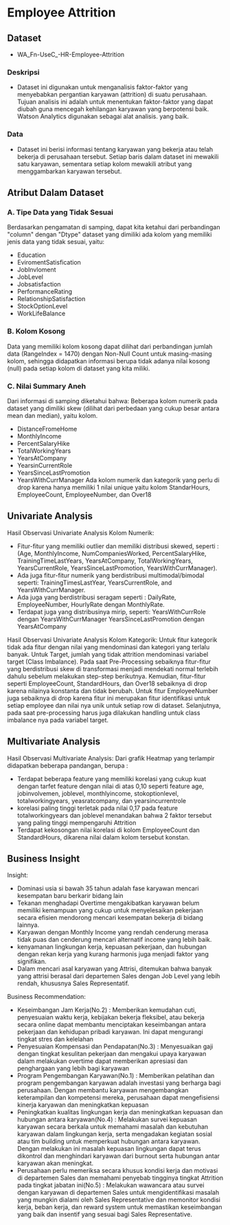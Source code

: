 # Employee Attrition
## Dataset
- WA_Fn-UseC_-HR-Employee-Attrition
  
### Deskripsi
- Dataset ini digunakan untuk menganalisis faktor-faktor yang menyebabkan pergantian karyawan (attrition) di suatu perusahaan. Tujuan analisis ini adalah untuk menentukan faktor-faktor yang dapat diubah guna mencegah kehilangan karyawan yang berpotensi baik. Watson Analytics digunakan sebagai alat analisis. yang baik.
  
### Data
- Dataset ini berisi informasi tentang karyawan yang bekerja atau telah bekerja di perusahaan tersebut. Setiap baris dalam dataset ini mewakili satu karyawan, sementara setiap kolom mewakili atribut yang menggambarkan karyawan tersebut.
  
## Atribut Dalam Dataset
### A. Tipe Data yang Tidak Sesuai
Berdasarkan pengamatan di samping, dapat kita ketahui dari perbandingan "column" dengan "Dtype"  dataset yang dimiliki ada kolom yang memiliki jenis data yang tidak sesuai, yaitu: 
- Education 
- EviromentSatisfication
- JobInvloment 
- JobLevel
- Jobsatisfaction
- PerformanceRating
- RelationshipSatisfaction
- StockOptionLevel
- WorkLifeBalance
  
### B. Kolom Kosong
Data yang memiliki kolom kosong dapat dilihat dari perbandingan jumlah data (RangeIndex = 1470) dengan Non-Null Count untuk masing-masing kolom, sehingga didapatkan informasi berupa tidak adanya nilai kosong (null) pada setiap kolom di dataset yang kita miliki. 

### C. Nilai Summary Aneh
Dari informasi di samping diketahui bahwa:
Beberapa kolom numerik pada dataset yang dimiliki skew (dilihat dari perbedaan yang cukup besar antara mean dan median), yaitu kolom.
- DistanceFromeHome
- MonthlyIncome
- PercentSalaryHike
- TotalWorkingYears
- YearsAtCompany
- YearsinCurrentRole
- YearsSinceLastPromotion
- YearsWithCurrManager
Ada kolom numerik dan kategorik yang perlu di drop karena hanya memiliki 1 nilai unique yaitu kolom StandarHours, EmployeeCount, EmployeeNumber, dan Over18

## Univariate Analysis
Hasil Observasi Univariate Analysis Kolom Numerik:
- Fitur-fitur yang memiliki outlier dan memiliki distribusi skewed, seperti : (Age, MonthlyIncome, NumCompaniesWorked, PercentSalaryHike, TrainingTimeLastYears, YearsAtCompany, TotalWorkingYears, YearsCurrentRole, YearsSinceLastPromotion, YearsWithCurrManager).
- Ada juga fitur-fitur numerik yang berdistribusi multimodal/bimodal seperti: TrainingTimesLastYear, YearsCurrentRole, and YearsWithCurrManager.
- Ada juga yang berdistribusi seragam seperti : DailyRate, EmployeeNumber, HourlyRate dengan MonthlyRate.
- Terdapat juga yang distribusinya mirip, seperti:
YearsWithCurrRole dengan YearsWithCurrManager 
YearsSinceLastPromotion dengan YearsAtCompany

Hasil Observasi Univariate Analysis Kolom Kategorik:
Untuk fitur kategorik tidak ada fitur dengan nilai yang mendominasi dan kategori yang terlalu banyak. Untuk Target, jumlah yang tidak attrition mendominasi variabel target (Class Imbalance).
Pada saat Pre-Processing sebaiknya fitur-fitur yang berdistribusi skew di transformasi menjadi mendekati normal terlebih dahulu sebelum melakukan step-step berikutnya. Kemudian, fitur-fitur seperti EmployeeCount, StandardHours, dan Over18 sebaiknya di drop karena nilainya konstanta dan tidak berubah.
Untuk fitur EmployeeNumber juga sebaiknya di drop karena fitur ini merupakan fitur identifikasi untuk setiap employee dan nilai nya unik untuk setiap row di dataset. Selanjutnya, pada saat pre-processing harus juga dilakukan handling untuk class imbalance nya pada variabel target.

## Multivariate Analysis
Hasil Observasi Multivariate Analysis:
Dari grafik Heatmap yang terlampir didapatkan beberapa pandangan, berupa :  
- Terdapat beberapa feature yang memiliki korelasi yang cukup kuat dengan tarfet feature dengan nilai di atas 0,10 seperti feature age, jobinvolvemen, joblevel, monthlyincome, stokoptionlevel, totalworkingyears, yeasratcompany, dan yearsincurrentrole
- korelasi paling tinggi terletak pada nilai 0,17 pada feature totalworkingyears dan joblevel menandakan bahwa 2 faktor tersebut yang paling tinggi mempengaruhi Attrition 
- Terdapat kekosongan nilai korelasi di kolom EmployeeCount dan StandardHours, dikarena nilai dalam kolom tersebut konstan.

## Business Insight
Insight:
- Dominasi usia si bawah 35 tahun adalah fase karyawan mencari kesempatan baru berkarir bidang lain 
- Tekanan menghadapi Overtime mengakibatkan karyawan  belum memiliki kemampuan yang cukup untuk menyelesaikan pekerjaan secara efisien mendorong mencari kesempatan bekerja di bidang lainnya. 
- Karyawan dengan Monthly Income yang rendah cenderung merasa tidak puas dan cenderung mencari alternatif income yang lebih baik.
- kenyamanan lingkungan kerja, kepuasan pekerjaan, dan hubungan dengan rekan kerja yang kurang harmonis juga menjadi faktor yang signifikan.
- Dalam mencari asal karyawan yang Attrisi, ditemukan bahwa banyak yang attrisi berasal dari departemen Sales dengan Job Level yang lebih rendah, khususnya Sales Representatif.

Business Recommendation:
- Keseimbangan Jam Kerja(No.2) : Memberikan kemudahan cuti, penyesuaian waktu kerja, kebijakan bekerja fleksibel, atau bekerja secara online dapat membantu menciptakan keseimbangan antara pekerjaan dan kehidupan pribadi karyawan. Ini dapat mengurangi tingkat stres dan kelelahan
- Penyesuaian Kompensasi dan Pendapatan(No.3) : Menyesuaikan gaji dengan tingkat kesulitan pekerjaan dan mengakui upaya karyawan dalam melakukan overtime dapat memberikan apresiasi dan penghargaan yang lebih bagi karyawan
- Program Pengembangan Karyawan(No.1) : Memberikan pelatihan dan program pengembangan karyawan adalah investasi yang berharga bagi perusahaan. Dengan membantu karyawan mengembangkan keterampilan dan kompetensi mereka, perusahaan dapat mengefisiensi kinerja karyawan dan meningkatkan kepuasan
- Peningkatkan kualitas lingkungan kerja dan meningkatkan kepuasan dan hubungan antara karyawan(No.4) : Melakukan survei kepuasan karyawan secara berkala untuk memahami masalah dan kebutuhan karyawan dalam lingkungan kerja, serta mengadakan kegiatan sosial atau tim building untuk memperkuat hubungan antara karyawan. Dengan melakukan ini masalah kepuasan lingkungan dapat terus dikontrol dan menghindari karyawan dari burnout serta hubungan antar karyawan akan meningkat.
- Perusahaan perlu memeriksa secara khusus kondisi kerja dan motivasi di departemen Sales dan memahami penyebab tingginya tingkat Attrition pada tingkat jabatan ini(No.5) : Melakukan wawancara atau survei dengan karyawan di departemen Sales untuk mengidentifikasi masalah yang mungkin dialami oleh Sales Representative dan memonitor kondisi kerja, beban kerja, dan reward system untuk memastikan keseimbangan yang baik dan insentif yang sesuai bagi Sales Representative. 


